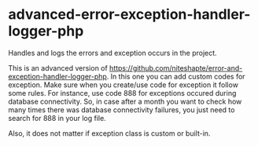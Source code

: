# advanced-error-exception-handler-logger-php
Handles and logs the errors and exception occurs in the project.

This is an advanced version of https://github.com/niteshapte/error-and-exception-handler-logger-php. In this one you can add custom codes for exception. Make sure when you create/use code for exception it follow some rules. For instance, use code 888 for exceptions occured during database connectivity. So, in case after a month you want to check how many times there was database connectivity failures, you just need to search for 888 in your log file.

 Also, it does not matter if exception class is custom or built-in.
